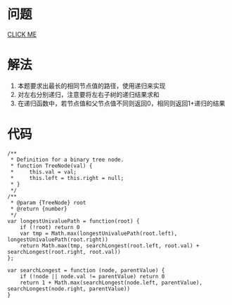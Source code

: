 # 问题
[CLICK ME](https://leetcode.com/problems/longest-univalue-path/description/)
# 解法
1. 本题要求出最长的相同节点值的路径，使用递归来实现
2. 对左右分别递归，注意要将左右子树的递归结果求和
3. 在递归函数中，若节点值和父节点值不同则返回0，相同则返回1+递归的结果

# 代码
```
/**
 * Definition for a binary tree node.
 * function TreeNode(val) {
 *     this.val = val;
 *     this.left = this.right = null;
 * }
 */
/**
 * @param {TreeNode} root
 * @return {number}
 */
var longestUnivaluePath = function(root) {
    if (!root) return 0
    var tmp = Math.max(longestUnivaluePath(root.left), longestUnivaluePath(root.right))
    return Math.max(tmp, searchLongest(root.left, root.val) + searchLongest(root.right, root.val))
};

var searchLongest = function (node, parentValue) {
    if (!node || node.val != parentValue) return 0
    return 1 + Math.max(searchLongest(node.left, parentValue), searchLongest(node.right, parentValue))
}
```

